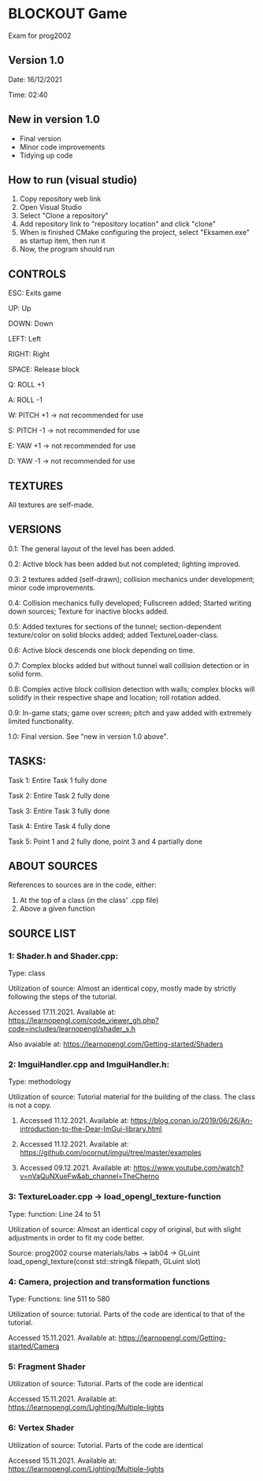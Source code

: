 # BLOCKOUT Game
Exam for prog2002

## Version 1.0

Date: 16/12/2021

Time: 02:40

## New in version 1.0
* Final version
* Minor code improvements
* Tidying up code


## How to run (visual studio)
1. Copy repository web link
2. Open Visual Studio
3. Select "Clone a repository"
4. Add repository link to "repository location" and click "clone"
5. When is finished CMake configuring the project, select "Eksamen.exe" as
   startup item, then run it
6. Now, the program should run



## CONTROLS
ESC: Exits game

UP: Up

DOWN: Down

LEFT: Left

RIGHT: Right

SPACE: Release block

Q: ROLL +1

A: ROLL -1

W: PITCH +1 -> not recommended for use

S: PITCH -1 -> not recommended for use

E: YAW +1 -> not recommended for use

D: YAW -1 -> not recommended for use


## TEXTURES
All textures are self-made.



## VERSIONS
0.1: The general layout of the level has been added. 

0.2: Active block has been added but not completed; lighting improved.

0.3: 2 textures added (self-drawn); collision mechanics under development; minor code improvements.

0.4: Collision mechanics fully developed; Fullscreen added; Started writing down sources; 
Texture for inactive blocks added.

0.5: Added textures for sections of the tunnel; section-dependent texture/color on solid blocks added; 
added TextureLoader-class.

0.6: Active block descends one block depending on time.

0.7: Complex blocks added but without tunnel wall collision detection or in solid form.

0.8: Complex active block collision detection with walls; complex blocks will solidify in their respective shape 
and location; roll rotation added.

0.9: In-game stats; game over screen; pitch and yaw added with extremely limited functionality.

1.0: Final version. See "new in version 1.0 above".

## TASKS: 
Task 1: Entire Task 1 fully done

Task 2: Entire Task 2 fully done

Task 3: Entire Task 3 fully done

Task 4: Entire Task 4 fully done

Task 5: Point 1 and 2 fully done, point 3 and 4 partially done

## ABOUT SOURCES
References to sources are in the code, either:
1. At the top of a class (in the class' .cpp file)
2. Above a given function 



## SOURCE LIST
### 1: Shader.h and Shader.cpp: 
Type: class

Utilization of source: Almost an identical copy, mostly made by strictly following the steps of the tutorial.

Accessed 17.11.2021. Available at: https://learnopengl.com/code_viewer_gh.php?code=includes/learnopengl/shader_s.h 

Also avaiable at: https://learnopengl.com/Getting-started/Shaders

### 2: ImguiHandler.cpp and ImguiHandler.h:
Type: methodology

Utilization of source: Tutorial material for the building of the class. The class is not a copy.

1. Accessed 11.12.2021. Available at: https://blog.conan.io/2019/06/26/An-introduction-to-the-Dear-ImGui-library.html

2. Accessed 11.12.2021. Available at: https://github.com/ocornut/imgui/tree/master/examples

3. Accessed 09.12.2021. Available at: https://www.youtube.com/watch?v=nVaQuNXueFw&ab_channel=TheCherno

### 3: TextureLoader.cpp -> load_opengl_texture-function
Type: function: Line 24 to 51

Utilization of source: Almost an identical copy of original, but with slight adjustments in order
to fit my code better.

Source: prog2002 course materials/labs -> lab04 -> GLuint load_opengl_texture(const std::string& filepath, GLuint slot)

### 4: Camera, projection and transformation functions
Type: Functions: line 511 to 580

Utilization of source: tutorial. Parts of the code are identical to that of the tutorial.

Accessed 15.11.2021. Available at: https://learnopengl.com/Getting-started/Camera

### 5: Fragment Shader
Utilization of source: Tutorial. Parts of the code are identical

Accessed 15.11.2021. Available at: https://learnopengl.com/Lighting/Multiple-lights

### 6: Vertex Shader 
Utilization of source: Tutorial. Parts of the code are identical

Accessed 15.11.2021. Available at: https://learnopengl.com/Lighting/Multiple-lights